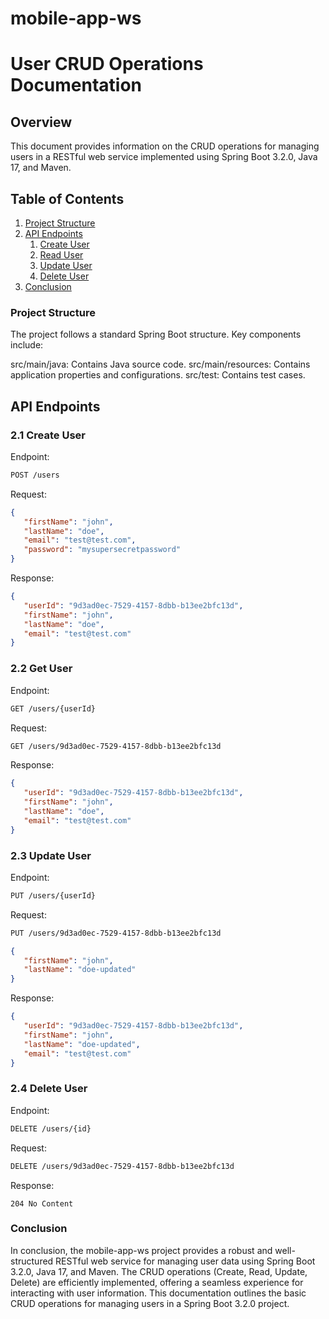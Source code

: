 # mobile-app-ws

# User CRUD Operations Documentation
## Overview
This document provides information on the CRUD operations for managing users in a RESTful web service implemented using Spring Boot 3.2.0, Java 17, and Maven.

## Table of Contents

1. [Project Structure](#project-structure)
2. [API Endpoints](#api-endpoints)
   1. [Create User](#create-user)
   2. [Read User](#read-user)
   3. [Update User](#update-user)
   4. [Delete User](#delete-user)
3. [Conclusion](#conclusion)

### Project Structure
   The project follows a standard Spring Boot structure. Key components include:

src/main/java: Contains Java source code.
src/main/resources: Contains application properties and configurations.
src/test: Contains test cases.
## API Endpoints
### 2.1 Create User
Endpoint:
```bash
POST /users
```

Request:
```json
{
   "firstName": "john",
   "lastName": "doe",
   "email": "test@test.com",
   "password": "mysupersecretpassword"
}
```

Response:
```json
{
   "userId": "9d3ad0ec-7529-4157-8dbb-b13ee2bfc13d",
   "firstName": "john",
   "lastName": "doe",
   "email": "test@test.com"
}
```

### 2.2 Get User
Endpoint:
```bash
GET /users/{userId}
```

Request:
```bash
GET /users/9d3ad0ec-7529-4157-8dbb-b13ee2bfc13d
```

Response:
```json
{
   "userId": "9d3ad0ec-7529-4157-8dbb-b13ee2bfc13d",
   "firstName": "john",
   "lastName": "doe",
   "email": "test@test.com"
}
```

### 2.3 Update User
Endpoint:
```bash
PUT /users/{userId}
```

Request:
```bash
PUT /users/9d3ad0ec-7529-4157-8dbb-b13ee2bfc13d
```

```json
{
   "firstName": "john",
   "lastName": "doe-updated"
}
```

Response:
```json
{
   "userId": "9d3ad0ec-7529-4157-8dbb-b13ee2bfc13d",
   "firstName": "john",
   "lastName": "doe-updated",
   "email": "test@test.com"
}
```

### 2.4 Delete User
Endpoint:
```bash
DELETE /users/{id}
```

Request:
```bash
DELETE /users/9d3ad0ec-7529-4157-8dbb-b13ee2bfc13d
```

Response:
```
204 No Content
```

### Conclusion
In conclusion, the mobile-app-ws project provides a robust and well-structured RESTful web service for managing user data using Spring Boot 3.2.0, Java 17, and Maven. 
The CRUD operations (Create, Read, Update, Delete) are efficiently implemented, offering a seamless experience for interacting with user information.
This documentation outlines the basic CRUD operations for managing users in a Spring Boot 3.2.0 project. 
